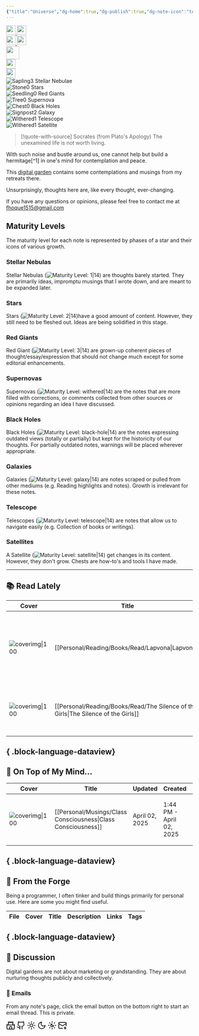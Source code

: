 ```yaml
---
{"title":"Universe","dg-home":true,"dg-publish":true,"dg-note-icon":"telescope","dg-pinned":true,"dg-hide-in-graph":true,"cssclasses":["cards","cards-cols-3","cards-cover","cards-cover-no-border","cards-title-hide-icons","floating-toolbar","forest-graph","forest-legends"],"created":"2025-03-30T02:44:40.127-07:00","updated":"2025-04-04T13:40:16.311-07:00","permalink":"/ad-hoc-musings/","hideInGraph":true,"pinned":true,"contentClasses":"cards cards-cols-3 cards-cover cards-cover-no-border cards-title-hide-icons floating-toolbar forest-graph","tags":["gardenEntry","gardenEntry"],"dgPassFrontmatter":true,"noteIcon":"telescope"}
---
```



<div id="forest-graph">
<div class="forest-body">
<div class="forest-row">
<a class="telescope" href="/" title="Universe">
<img src="/img/7.svg" alt="" style="width:auto;height:25px">
</a>
<span class="tree plane}">
<span></span>
</span>
<a class="satellite" href="/entities/entity-index/" title="Entity Indexy">
<img src="/img/8.svg" alt="" style="width:auto;height:25px">
</a>
</div>

<div class="forest-row">
<a class="stellar-nebula" href="/reading/books/read/lapvona-by-ottessa-moshfegh" title="Lapvona by Ottessa Moshfegh">
<img src="/img/1.svg" alt="" style="width:auto;height:25px">
</a>
<a class="stellar-nebula" href="/reading/books/read/the-silence-of-the-girls-by-pat-barker" title="The Silence of the Girls by Pat Barker">
<img src="/img/1.svg" alt="" style="width:auto;height:25px">
</a>
</div>

<div class="forest-row">
<a class="stellar-nebula" href="/musings/class-consciousness/" title="Class Consciousness">
<img src="/img/1.svg" alt="" style="width:auto;height:35px">
</a>
</div>

<div class="forest-row">
<a class="galaxy" href="/reading/notes-and-highlights/definitions/" title="Definitions">
<img src="/img/6.svg" alt="" style="width:auto;height:25px">
</a>
</div>

<div class="forest-row">
<a class="galaxy" href="/entities/objects/mariano-pascual-portfolio/" title="Mariano Pascual Porfolio">
<img src="/img/6.svg" alt="" style="width:auto;height:25px">
</a>
</div>

<div class="forest-row">
</div>

<div class="forest-row">
</div>

<div class="forest-row">
<span class="tree plane}">
<span></span>
</span>

<span class="tree plane}">
<span></span>
</span>
</div>

<div class="forest-row">
</div>

<div class="forest-row">
<span class="tree plane}">
<span></span>
</span>
<span class="tree plane}">
<span></span>
</span>
</div>

<div class="forest-row">
</div>

<div class="forest-row">
</div>

<div class="forest-row">
</div>

<div class="forest-row">
</div>

<div class="forest-row">
</div>

</div>
<div class="forest-legends">
<div class="stat"><img src="/img/1.svg" alt="Sapling">3 Stellar Nebulae</div>
<div class="stat"><img src="/img/2.svg" alt="Stone">0 Stars</div>
<div class="stat"><img src="/img/3.svg" alt="Seedling">0 Red Giants</div>
<div class="stat"><img src="/img/4.svg" alt="Tree">0 Supernova</div>
<div class="stat"><img src="/img/5.svg" alt="Chest">0 Black Holes</div>
<div class="stat"><img src="/img/6.svg" alt="Signpost">2 Galaxy</div>
<div class="stat"><img src="/img/7.svg" alt="Withered">1 Telescope</div>
<div class="stat"><img src="/img/8.svg" alt="Withered">1 Satellite</div>
</div>
</div>

> [!quote-with-source] Socrates (from Plato's Apology)
> The unexamined life is not worth living.

With such noise and bustle around us, one cannot help but build a hermitage[^1] in one's mind for contemplation and peace.

This [digital garden](https://cagrimmett.com/notes/2020/11/08/what-are-digital-gardens/) contains some contemplations and musings from my retreats there.

Unsurprisingly, thoughts here are, like every thought, ever-changing.

If you have any questions or opinions, please feel free to contact me at [fhoque1515@gmail.com](mailto:fhoque1515@gmail.com) 
## Maturity Levels
The maturity level for each note is represented by phases of a star and their icons of various growth.

### Stellar Nebulas
Stellar Nebulas (![Maturity Level: 1|14](https://adhocmusings.vercel.app/img/1.svg)) are thoughts barely started. They are primarily ideas, impromptu musings that I wrote down, and are meant to be expanded later.

### Stars
Stars (![Maturity Level: 2|14](https://adhocmusings.vercel.app/img/2.svg))have a good amount of content. However, they still need to be fleshed out. Ideas are being solidified in this stage.

### Red Giants
Red Giant (![Maturity Level: 3|14](https://adhocmusings.vercel.app/img/3.svg)) are grown-up coherent pieces of thought/essay/expression that should not change much except for some editorial enhancements.

### Supernovas
Supernovas (![Maturity Level: withered|14](https://adhocmusings.vercel.app/img/4.svg)) are the notes that are more filled with corrections, or comments collected from other sources or opinions regarding an idea I have discussed.

### Black Holes
Black Holes (![Maturity Level: black-hole|14](https://adhocmusings.vercel.app/img/5.svg)) are the notes expressing outdated views (totally or partially) but kept for the historicity of our thoughts. For partially outdated notes, warnings will be placed wherever appropriate.

### Galaxies
Galaxies (![Maturity Level: galaxy|14](https://adhocmusings.vercel.app/img/6.svg)) are notes scraped or pulled from other mediums (e.g. Reading highlights and notes). Growth is irrelevant for these notes.

### Telescope
Telescopes (![Maturity Level: telescope|14](https://adhocmusings.vercel.app/img/7.svg)) are notes that allow us to navigate easily (e.g. Collection of books or writings).

### Satellites
A Satellite (![Maturity Level: satellite|14](https://adhocmusings.vercel.app/img/8.svg)) get changes in its content. However, they don't grow. Chests are how-to's and tools I have made.


---
## 📚 Read Lately
| Cover                                                                                         | Title                                                                                 | Tags                                                                                                                                      |
| --------------------------------------------------------------------------------------------- | ------------------------------------------------------------------------------------- | ----------------------------------------------------------------------------------------------------------------------------------------- |
| ![coverimg\|100](https://m.media-amazon.com/images/I/81-i1L18p-L.jpg)                         | [[Personal/Reading/Books/Read/Lapvona\|Lapvona]]                                   | <ul><li>feminism</li><li>womanhood</li><li>tragedy</li><li>medieval</li><li>witchcraft</li><li>religious-trauma</li><li>fantasy</li></ul> |
| ![coverimg\|100](https://upload.wikimedia.org/wikipedia/en/8/8d/The_Silence_of_the_Girls.jpg) | [[Personal/Reading/Books/Read/The Silence of the Girls\|The Silence of the Girls]] | <ul><li>greek-mythology</li><li>feminism</li><li>womanhood</li><li>tragedy</li></ul>                                                      |

{ .block-language-dataview}
---
## 🧠 On Top of My Mind…
| Cover                                                                                     | Title                                                            | Updated        | Created                  | Tags                                                                              |
| ----------------------------------------------------------------------------------------- | ---------------------------------------------------------------- | -------------- | ------------------------ | --------------------------------------------------------------------------------- |
| ![coverimg\|100](https://i.pinimg.com/736x/24/6d/71/246d71a5bbdf8e8aa8084da2330dd9eb.jpg) | [[Personal/Musings/Class Consciousness\|Class Consciousness]] | April 02, 2025 | 1:44 PM - April 02, 2025 | <ul><li>classism</li><li>wealth</li><li>wealth-division</li><li>opinion</li></ul> |

{ .block-language-dataview}
---
## 🔧 From the Forge

Being a programmer, I often tinker and build things primarily for personal use. Here are some you might find useful.

| File | Cover | Title | Description | Links | Tags |
| ---- | ----- | ----- | ----------- | ----- | ---- |

{ .block-language-dataview}
---

## 💬 Discussion
Digital gardens are not about marketing or grandstanding. They are about nurturing thoughts publicly and collectively.

### 📩 Emails  
From any note's page, click the email button on the bottom right to start an email thread. This is private.

  
<aside id="floating-control">
<a href="https://farahnazhoque.tech" target="_blank" title="Home"><svg xmlns="http://www.w3.org/2000/svg" width="24" height="24" viewBox="0 0 24 24" fill="none" stroke="currentColor" stroke-width="2" stroke-linecap="round" stroke-linejoin="round" data-lucide="castle" class="lucide lucide-castle svg-icon" icon-name="castle" title="Home" aria-hidden="true"><path d="M22 20v-9H2v9a2 2 0 0 0 2 2h16a2 2 0 0 0 2-2Z"></path><path d="M18 11V4H6v7"></path><path d="M15 22v-4a3 3 0 0 0-3-3a3 3 0 0 0-3 3v4"></path><path d="M22 11V9"></path><path d="M2 11V9"></path><path d="M6 4V2"></path><path d="M18 4V2"></path><path d="M10 4V2"></path><path d="M14 4V2"></path></svg></a>
<a href="https://github.com/farahnazhoque" title="Source Code" target="_blank"><svg xmlns="http://www.w3.org/2000/svg" width="24" height="24" viewBox="0 0 24 24" fill="none" stroke="currentColor" stroke-width="2" stroke-linecap="round" stroke-linejoin="round" data-lucide="github" class="lucide lucide-github svg-icon" icon-name="github" title="GitHub" aria-hidden="true"><path d="M15 22v-4a4.8 4.8 0 0 0-1-3.5c3 0 6-2 6-5.5.08-1.25-.27-2.48-1-3.5.28-1.15.28-2.35 0-3.5 0 0-1 0-3 1.5-2.64-.5-5.36-.5-8 0C6 2 5 2 5 2c-.3 1.15-.3 2.35 0 3.5A5.403 5.403 0 0 0 4 9c0 3.5 3 5.5 6 5.5-.39.49-.68 1.05-.85 1.65-.17.6-.22 1.23-.15 1.85v4"></path><path d="M9 18c-4.51 2-5-2-7-2"></path></svg></a>
<span id="theme-switch" class="auto">
<svg xmlns="http://www.w3.org/2000/svg" width="24" height="24" viewBox="0 0 24 24" fill="none" stroke="currentColor" stroke-width="2" stroke-linecap="round" stroke-linejoin="round" data-lucide="sun" class="lucide lucide-sun svg-icon light" icon-name="sun" aria-hidden="true"><circle cx="12" cy="12" r="4"></circle><path d="M12 2v2"></path><path d="M12 20v2"></path><path d="m4.93 4.93 1.41 1.41"></path><path d="m17.66 17.66 1.41 1.41"></path><path d="M2 12h2"></path><path d="M20 12h2"></path><path d="m6.34 17.66-1.41 1.41"></path><path d="m19.07 4.93-1.41 1.41"></path></svg>
<svg xmlns="http://www.w3.org/2000/svg" width="24" height="24" viewBox="0 0 24 24" fill="none" stroke="currentColor" stroke-width="2" stroke-linecap="round" stroke-linejoin="round" data-lucide="moon" class="lucide lucide-moon svg-icon dark" icon-name="moon" aria-hidden="true"><path d="M12 3a6 6 0 0 0 9 9 9 9 0 1 1-9-9Z"></path></svg>
<svg xmlns="http://www.w3.org/2000/svg" width="24" height="24" viewBox="0 0 24 24" fill="none" stroke="currentColor" stroke-width="2" stroke-linecap="round" stroke-linejoin="round" data-lucide="sun-moon" class="lucide lucide-sun-moon svg-icon auto" icon-name="sun-moon" aria-hidden="true"><path d="M12 8a2.83 2.83 0 0 0 4 4 4 4 0 1 1-4-4"></path><path d="M12 2v2"></path><path d="M12 20v2"></path><path d="m4.9 4.9 1.4 1.4"></path><path d="m17.7 17.7 1.4 1.4"></path><path d="M2 12h2"></path><path d="M20 12h2"></path><path d="m6.3 17.7-1.4 1.4"></path><path d="m19.1 4.9-1.4 1.4"></path></svg>
</span>
<a title="Start a Discussion" id="emailme" href="mailto:connect@utsob.me?subject=Regarding The Threshold&amp;body=Discussing https://hermitage.utsob.me/"><svg xmlns="http://www.w3.org/2000/svg" width="24" height="24" viewBox="0 0 24 24" fill="none" stroke="currentColor" stroke-width="2" stroke-linecap="round" stroke-linejoin="round" data-lucide="mail-plus" class="lucide lucide-mail-plus svg-icon" icon-name="mail-plus" title="Discuss" aria-hidden="true"><path d="M22 13V6a2 2 0 0 0-2-2H4a2 2 0 0 0-2 2v12c0 1.1.9 2 2 2h8"></path><path d="m22 7-8.97 5.7a1.94 1.94 0 0 1-2.06 0L2 7"></path><path d="M19 16v6"></path><path d="M16 19h6"></path></svg></a>
</aside>

